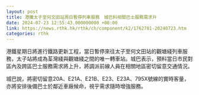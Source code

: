 ```yaml
---
layout: post
title: 港鐵太子至何文田站周日暫停列車服務　城巴料相關巴士服務需求升
date: 2024-07-23 12:55:43.000000000 +08:00
link: https://news.rthk.hk/rthk/ch/component/k2/1762781-20240723.htm
categories: rthk
---
```


港鐵星期日將進行鐵路更新工程，當日暫停來往太子至何文田站的觀塘綫列車服務，太子站將成為荃灣綫與觀塘綫之間的唯一轉車站。城巴表示，預料當日市民對區內及跨區巴士服務需求將上升，將調派前線人員在相關地區密切留意交通情況。

城巴說，將密切留意20A、E21A、E21B、E23、E23A、795X號線的實時客量，亦將安排後備巴士於鄰近車廠候命，視乎需求隨時增強服務。
